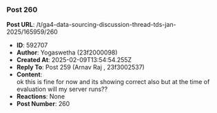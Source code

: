 ### Post 260
**Post URL**: /t/ga4-data-sourcing-discussion-thread-tds-jan-2025/165959/260
- **ID**: 592707
- **Author**: Yogaswetha (23f2000098)
- **Created At**: 2025-02-09T13:54:54.255Z
- **Reply To**: Post 259 (Arnav Raj , 23f3002537)
- **Content**:  
  ok this is fine for now and its showing correct also but at the time of evaluation will my server runs??
- **Reactions**: None
- **Post Number**: 260

